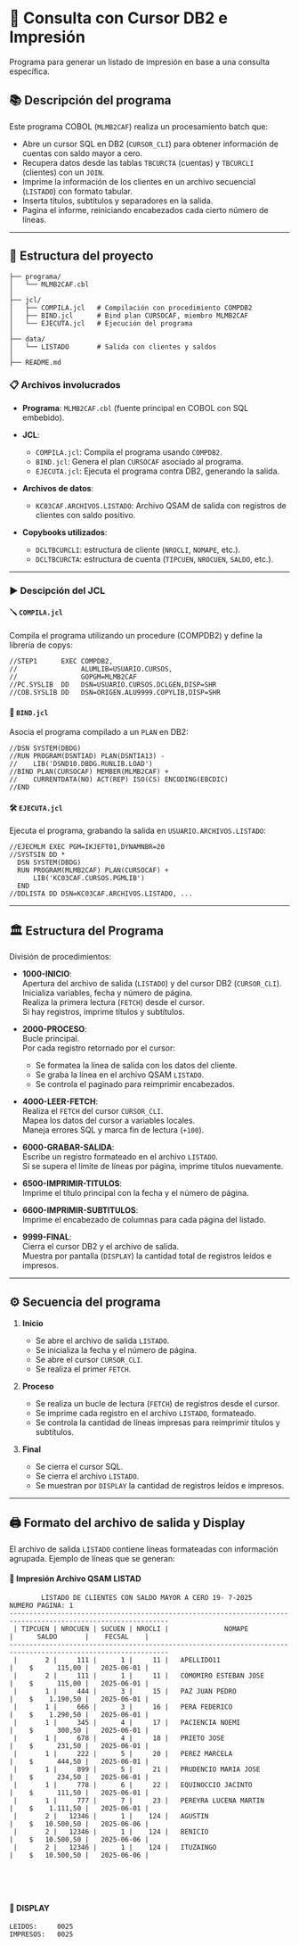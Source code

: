 # 🧾 Consulta con Cursor DB2 e Impresión
Programa para generar un listado de impresión en base a una consulta específica. 

## 📚 Descripción del programa

Este programa COBOL (`MLMB2CAF`) realiza un procesamiento batch que:

- Abre un cursor SQL en DB2 (`CURSOR_CLI`) para obtener información de cuentas con saldo mayor a cero.
- Recupera datos desde las tablas `TBCURCTA` (cuentas) y `TBCURCLI` (clientes) con un `JOIN`.
- Imprime la información de los clientes en un archivo secuencial (`LISTADO`) con formato tabular.
- Inserta títulos, subtítulos y separadores en la salida.
- Pagina el informe, reiniciando encabezados cada cierto número de líneas.
---

## 🚀 Estructura del proyecto
```
├── programa/
│   └── MLMB2CAF.cbl
│
├── jcl/
│   ├── COMPILA.jcl   # Compilación con procedimiento COMPDB2
│   ├── BIND.jcl      # Bind plan CURSOCAF, miembro MLMB2CAF
│   └── EJECUTA.jcl   # Ejecución del programa
│
├── data/
│   └── LISTADO       # Salida con clientes y saldos
│
├── README.md
```

### 📋 Archivos involucrados

- **Programa**: `MLMB2CAF.cbl` (fuente principal en COBOL con SQL embebido).
- **JCL**:
  - `COMPILA.jcl`: Compila el programa usando `COMPDB2`.
  - `BIND.jcl`: Genera el plan `CURSOCAF` asociado al programa.
  - `EJECUTA.jcl`: Ejecuta el programa contra DB2, generando la salida.
- **Archivos de datos**:
  - `KC03CAF.ARCHIVOS.LISTADO`: Archivo QSAM de salida con registros de clientes con saldo positivo.

- **Copybooks utilizados**:
  - `DCLTBCURCLI`: estructura de cliente (`NROCLI`, `NOMAPE`, etc.). 
  - `DCLTBCURCTA`: estructura de cuenta (`TIPCUEN`, `NROCUEN`, `SALDO`, etc.).


---

### ▶️ Descipción del JCL

#### 🪛 `COMPILA.jcl`

Compila el programa utilizando un procedure (COMPDB2) y define la librería de copys:

```jcl
//STEP1      EXEC COMPDB2,
//                ALUMLIB=USUARIO.CURSOS,
//                GOPGM=MLMB2CAF
//PC.SYSLIB  DD   DSN=USUARIO.CURSOS.DCLGEN,DISP=SHR
//COB.SYSLIB DD   DSN=ORIGEN.ALU9999.COPYLIB,DISP=SHR
```

#### 🔗 `BIND.jcl`
Asocia el programa compilado a un `PLAN` en DB2:

```jcl
//DSN SYSTEM(DBDG)
//RUN PROGRAM(DSNTIAD) PLAN(DSNTIA13) -
//    LIB('DSND10.DBDG.RUNLIB.LOAD')
//BIND PLAN(CURSOCAF) MEMBER(MLMB2CAF) +
//    CURRENTDATA(NO) ACT(REP) ISO(CS) ENCODING(EBCDIC)
//END
```

#### 🛠️ `EJECUTA.jcl`
Ejecuta el programa, grabando la salida en `USUARIO.ARCHIVOS.LISTADO`:

```jcl
//EJECMLM EXEC PGM=IKJEFT01,DYNAMNBR=20
//SYSTSIN DD *
  DSN SYSTEM(DBDG)
  RUN PROGRAM(MLMB2CAF) PLAN(CURSOCAF) +
      LIB('KC03CAF.CURSOS.PGMLIB')
  END
//DDLISTA DD DSN=KC03CAF.ARCHIVOS.LISTADO, ...
```
---
## 🏛️ Estructura del Programa  
División de procedimientos:

- **1000-INICIO**:  
  Apertura del archivo de salida (`LISTADO`) y del cursor DB2 (`CURSOR_CLI`).  
  Inicializa variables, fecha y número de página.  
  Realiza la primera lectura (`FETCH`) desde el cursor.  
  Si hay registros, imprime títulos y subtítulos.

- **2000-PROCESO**:  
  Bucle principal.  
  Por cada registro retornado por el cursor:
  - Se formatea la línea de salida con los datos del cliente.
  - Se graba la línea en el archivo QSAM `LISTADO`.
  - Se controla el paginado para reimprimir encabezados.

- **4000-LEER-FETCH**:  
  Realiza el `FETCH` del cursor `CURSOR_CLI`.  
  Mapea los datos del cursor a variables locales.  
  Maneja errores SQL y marca fin de lectura (`+100`).

- **6000-GRABAR-SALIDA**:  
  Escribe un registro formateado en el archivo `LISTADO`.  
  Si se supera el límite de líneas por página, imprime títulos nuevamente.

- **6500-IMPRIMIR-TITULOS**:  
  Imprime el título principal con la fecha y el número de página.

- **6600-IMPRIMIR-SUBTITULOS**:  
  Imprime el encabezado de columnas para cada página del listado.

- **9999-FINAL**:  
  Cierra el cursor DB2 y el archivo de salida.  
  Muestra por pantalla (`DISPLAY`) la cantidad total de registros leídos e impresos.

---

## ⚙️ Secuencia del programa

1. **Inicio**
   - Se abre el archivo de salida `LISTADO`.
   - Se inicializa la fecha y el número de página.
   - Se abre el cursor `CURSOR_CLI`.
   - Se realiza el primer `FETCH`.

2. **Proceso**
   - Se realiza un bucle de lectura (`FETCH`) de registros desde el cursor.
   - Se imprime cada registro en el archivo `LISTADO`, formateado.
   - Se controla la cantidad de líneas impresas para reimprimir títulos y subtítulos.

3. **Final**
   - Se cierra el cursor SQL.
   - Se cierra el archivo `LISTADO`.
   - Se muestran por `DISPLAY` la cantidad de registros leídos e impresos.

---


## 🖨️ Formato del archivo de salida y Display
El archivo de salida `LISTADO` contiene líneas formateadas con información agrupada. Ejemplo de líneas que se generan:

#### 🧾 Impresión Archivo QSAM LISTAD
```texto
        LISTADO DE CLIENTES CON SALDO MAYOR A CERO 19- 7-2025    NUMERO PAGINA: 1
--------------------------------------------------------------------------------------------------------------
 | TIPCUEN | NROCUEN | SUCUEN | NROCLI |              NOMAPE              |      SALDO       |    FECSAL    |              
--------------------------------------------------------------------------------------------------------------
 |       2 |     111 |      1 |     11 |   APELLIDO11                     |    $      115,00 |   2025-06-01 |              
 |       2 |     111 |      1 |     11 |   COMOMIRO ESTEBAN JOSE          |    $      115,00 |   2025-06-01 |              
 |       1 |     444 |      3 |     15 |   PAZ JUAN PEDRO                 |    $    1.190,50 |   2025-06-01 |              
 |       1 |     666 |      3 |     16 |   PERA FEDERICO                  |    $    1.290,50 |   2025-06-01 |              
 |       1 |     345 |      4 |     17 |   PACIENCIA NOEMI                |    $      300,50 |   2025-06-01 |              
 |       1 |     678 |      4 |     18 |   PRIETO JOSE                    |    $      231,50 |   2025-06-01 |              
 |       1 |     222 |      5 |     20 |   PEREZ MARCELA                  |    $      444,50 |   2025-06-01 |              
 |       1 |     899 |      5 |     21 |   PRUDENCIO MARIA JOSE           |    $      234,50 |   2025-06-01 |              
 |       1 |     778 |      6 |     22 |   EQUINOCCIO JACINTO             |    $      111,50 |   2025-06-01 |              
 |       1 |     777 |      7 |     23 |   PEREYRA LUCENA MARTIN          |    $    1.111,50 |   2025-06-01 |              
 |       2 |   12346 |      1 |    124 |   AGUSTIN                        |    $   10.500,50 |   2025-06-06 |              
 |       2 |   12346 |      1 |    124 |   BENICIO                        |    $   10.500,50 |   2025-06-06 |              
 |       2 |   12346 |      1 |    124 |   ITUZAINGO                      |    $   10.500,50 |   2025-06-06 |     
                                           
              
```
</br>

#### 💬 DISPLAY 
```TEXT
LEIDOS:     0025
IMPRESOS:   0025
```


